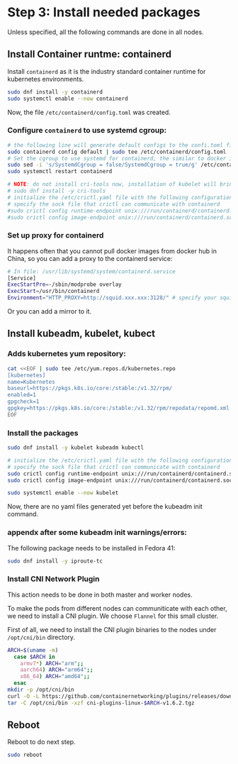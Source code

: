 # Step 3: Install needed packages

Unless specified, all the following commands are done in all nodes.


## Install Container runtme: containerd

Install `containerd` as it is the industry standard container runtime for kubernetes environments.

```bash
sudo dnf install -y containerd
sudo systemctl enable --now containerd
```
Now, the file `/etc/containerd/config.toml` was created.

### Configure `containerd` to use systemd cgroup:

```bash
# the following line will generate default configs to the confi.toml file
sudo containerd config default | sudo tee /etc/containerd/config.toml
# Set the cgroup to use systemd for containerd, the similar to docker is set to the daemon.json
sudo sed -i 's/SystemdCgroup = false/SystemdCgroup = true/g' /etc/containerd/config.toml
sudo systemctl restart containerd

# NOTE: do not install cri-tools now, installation of kubelet will bring the newer version of cri-tools.
# sudo dnf install -y cri-tools
# initialize the /etc/crictl.yaml file with the following configuration
# specify the sock file that crictl can communicate with containerd
#sudo crictl config runtime-endpoint unix:///run/containerd/containerd.sock
#sudo crictl config image-endpoint unix:///run/containerd/containerd.sock

```
### Set up proxy for containerd

It happens often that you cannot pull docker images from docker hub in China, so you can add a proxy to the containerd service:

```bash
# In file: /usr/lib/systemd/system/containerd.service
[Service]
ExecStartPre=-/sbin/modprobe overlay
ExecStart=/usr/bin/containerd
Environment="HTTP_PROXY=http://squid.xxx.xxx:3128/" # specify your squid setup here
```

Or you can add a mirror to it.

## Install kubeadm, kubelet, kubect

### Adds kubernetes yum repository:

```bash
cat <<EOF | sudo tee /etc/yum.repos.d/kubernetes.repo
[kubernetes]
name=Kubernetes
baseurl=https://pkgs.k8s.io/core:/stable:/v1.32/rpm/
enabled=1
gpgcheck=1
gpgkey=https://pkgs.k8s.io/core:/stable:/v1.32/rpm/repodata/repomd.xml.key
EOF
```

### Install the packages

```bash
sudo dnf install -y kubelet kubeadm kubectl

# initialize the /etc/crictl.yaml file with the following configuration
# specify the sock file that crictl can communicate with containerd
sudo crictl config runtime-endpoint unix:///run/containerd/containerd.sock
sudo crictl config image-endpoint unix:///run/containerd/containerd.sock

sudo systemctl enable --now kubelet
```

Now, there are no yaml files generated yet before the kubeadm init command.


### appendx after some kubeadm init warnings/errors:

The following package needs to be installed in Fedora 41:

```bash
sudo dnf install -y iproute-tc
```

### Install CNI Network Plugin

This action needs to be done in both master and worker nodes.

To make the pods from different nodes can communiticate with each other, we need to install a CNI plugin.
We choose `Flannel` for this small cluster.

First of all, we need to install the CNI plugin binaries to the nodes under `/opt/cni/bin` directory.


```bash
ARCH=$(uname -m)
  case $ARCH in
    armv7*) ARCH="arm";;
    aarch64) ARCH="arm64";;
    x86_64) ARCH="amd64";;
  esac
mkdir -p /opt/cni/bin
curl -O -L https://github.com/containernetworking/plugins/releases/download/v1.6.2/cni-plugins-linux-$ARCH-v1.6.2.tgz
tar -C /opt/cni/bin -xzf cni-plugins-linux-$ARCH-v1.6.2.tgz
```

## Reboot

Reboot to do next step.

```bash
sudo reboot
```

